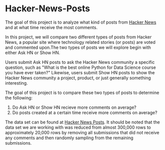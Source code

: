 # Hacker-News-Posts
The goal of this project is to analyze what kind of posts from [Hacker News](https://news.ycombinator.com/) and at what time receive the most comments.

In this project, we will compare two different types of posts from Hacker News, a popular site where technology related stories (or posts) are voted and commented upon.The two types of posts we will explore begin with either Ask HN or Show HN.

Users submit Ask HN posts to ask the Hacker News community a specific question, such as "What is the best online Python for Data Science course you have ever taken?" Likewise, users submit Show HN posts to show the Hacker News community a project, product, or just generally something interesting.

The goal of this project is to compare these two types of posts to determine the following:
  1. Do Ask HN or Show HN recieve more comments on average?
  2. Do posts created at a certain time receive more comments on average?
  
The data set can be found at [Hacker News Posts](https://www.kaggle.com/hacker-news/hacker-news-posts). It should be noted that the data set we are working with was reduced from almost 300,000 rows to approximately 20,000 rows by removing all submissions that did not receive any comments and then randomly sampling from the remaining submissions.
